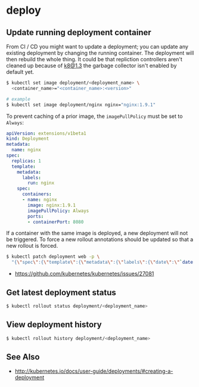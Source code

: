 # deploy

## Update running deployment container
From CI / CD you might want to update a deployment; you can update any existing
deployment by changing the running container. The deployment will then rebuild
the whole thing. It could be that repliction controllers aren't cleaned up
because of k8@1.3 the garbage collector isn't enabled by default yet.
```sh
$ kubectl set image deployment/<deployment_name> \
  <container_name>="<container_name>:<version>"

# example
$ kubectl set image deployment/nginx nginx="nginx:1.9.1"
```

To prevent caching of a prior image, the `imagePullPolicy` must be set to
`Always`:
```yml
apiVersion: extensions/v1beta1
kind: Deployment
metadata:
  name: nginx
spec:
  replicas: 1
  template:
    metadata:
      labels:
        run: nginx
    spec:
      containers:
      - name: nginx
        image: nginx:1.9.1
        imagePullPolicy: Always
        ports:
        - containerPort: 8080
```

If a container with the same image is deployed, a new deployment will not be
triggered. To force a new rollout annotations should be updated so that a new
rollout is forced.
```sh
$ kubectl patch deployment web -p \
  "{\"spec\":{\"template\":{\"metadata\":{\"labels\":{\"date\":\"`date +'%s'`\"}}}}}"
```
- https://github.com/kubernetes/kubernetes/issues/27081

## Get latest deployment status
```sh
$ kubectl rollout status deployment/<deployment_name>
```

## View deployment history
```sh
$ kubectl rollout history deployment/<deployment_name>
```

## See Also
- http://kubernetes.io/docs/user-guide/deployments/#creating-a-deployment
